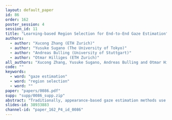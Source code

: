 ```yaml
---
layout: default_paper
id: 86
order: 162
poster_session: 4
session_id: 11
title: "Learning-based Region Selection for End-to-End Gaze Estimation"
authors:
  - author: "Xucong Zhang (ETH Zurich)"
  - author: "Yusuke Sugano (The University of Tokyo)"
  - author: "Andreas Bulling (University of Stuttgart)"
  - author: "Otmar Hilliges (ETH Zurich)"
all_authors: "Xucong Zhang, Yusuke Sugano, Andreas Bulling and Otmar Hilliges"
code: ""
keywords:
  - word: "gaze estimation"
  - word: "region selection"
  - word: ""
paper: "papers/0086.pdf"
supp: "supp/0086_supp.zip"
abstract: "Traditionally, appearance-based gaze estimation methods use statically defined face regions as input to the gaze estimator, such as eye patches, and therefore suffer from difficult lighting conditions and extreme head poses for which these regions are often not the most informative with respect to the gaze estimation task. We posit that facial regions should be selected dynamically based on the image content and propose a novel gaze estimation method that combines the task of region proposal and gaze estimation into a single end-to-end trainable framework. We introduce a novel loss that allows for unsupervised training of a region proposal network alongside the (supervised) training of the final gaze estimator. We show that our method can learn meaningful region selection strategies and outperforms fixed region approaches. We further show that our method performs particularly well for challenging cases, i.e., those with difficult lighting conditions such as directional lights, extreme head angles, or self-occlusion. Finally, we show that the proposed method achieves better results than the current state-of-the-art method in within and cross-dataset evaluations."
slides-id: 38933883
channel-id: "paper_162_P4_id_0086"
---
```

